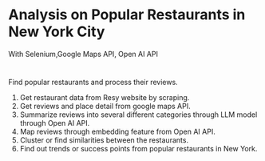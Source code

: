 # Analysis on Popular Restaurants in New York City 
With Selenium,Google Maps API, Open AI API

#

Find popular restaurants and process their reviews.

1. Get restaurant data from Resy website by scraping.
2. Get reviews and place detail from google maps API.
3. Summarize reviews into several different categories through LLM model through Open AI API.
4. Map reviews through embedding feature from Open AI API.
5. Cluster or find similarities between the restaurants.
6. Find out trends or success points from popular restaurants in New York.
